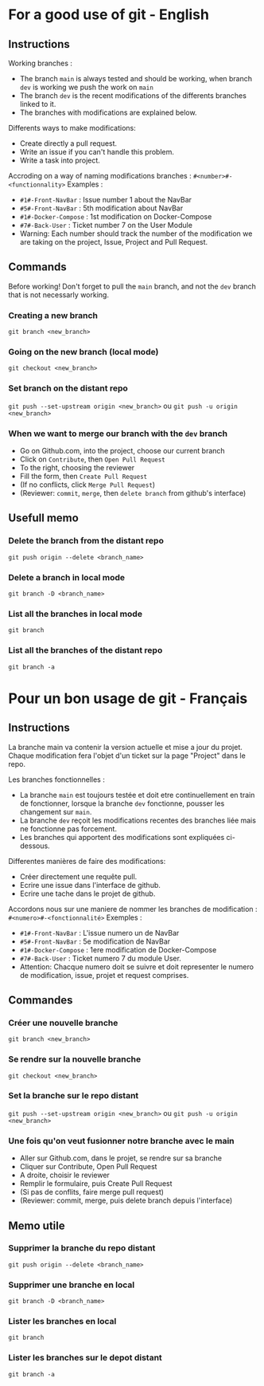 # For a good use of git - English

## Instructions

Working branches :
- The branch `main` is always tested and should be working, when branch `dev` is working we push the work on `main`
- The branch `dev` is the recent modifications of the differents branches linked to it.
- The branches with modifications are explained below.

Differents ways to make modifications:
- Create directly a pull request.
- Write an issue if you can't handle this problem.
- Write a task into project.

Accroding on a way of naming modifications branches :
`#<number>#-<functionnality>`
Examples :
- `#1#-Front-NavBar` : Issue number 1 about the NavBar
- `#5#-Front-NavBar` : 5th modification about NavBar
- `#1#-Docker-Compose` : 1st modification on Docker-Compose
- `#7#-Back-User` : Ticket number 7 on the User Module
- Warning: Each number should track the number of the modification we are taking on the project, Issue, Project and Pull Request.

## Commands

Before working! Don't forget to pull the `main` branch, and not the `dev` branch that is not necessarly working.

### Creating a new branch
`git branch <new_branch>`

### Going on the new branch (local mode)
`git checkout <new_branch>`

### Set branch on the distant repo
`git push --set-upstream origin <new_branch>` ou `git push -u origin <new_branch>`

### When we want to merge our branch with the `dev` branch
- Go on Github.com, into the project, choose our current branch
- Click on `Contribute`, then `Open Pull Request`
- To the right, choosing the reviewer
- Fill the form, then `Create Pull Request`
- (If no conflicts, click `Merge Pull Request`)
- (Reviewer: `commit`, `merge`, then `delete branch` from github's interface)

## Usefull memo

### Delete the branch from the distant repo
`git push origin --delete <branch_name>`

### Delete a branch in local mode
`git branch -D <branch_name>`

### List all the branches in local mode
`git branch`

### List all the branches of the distant repo
`git branch -a`

# Pour un bon usage de git - Français

## Instructions

La branche main va contenir la version actuelle et mise a jour du projet.
Chaque modification fera l'objet d'un ticket sur la page "Project" dans le repo.

Les branches fonctionnelles :
- La branche `main` est toujours testée et doit etre continuellement en train de fonctionner, lorsque la branche `dev` fonctionne, pousser les changement sur `main`.
- La branche `dev` reçoit les modifications recentes des branches liée mais ne fonctionne pas forcement.
- Les branches qui apportent des modifications sont expliquées ci-dessous.

Differentes manières de faire des modifications:
- Créer directement une requête pull.
- Ecrire une issue dans l'interface de github.
- Ecrire une tache dans le projet de github.

Accordons nous sur une maniere de nommer les branches de modification :
`#<numero>#-<fonctionnalité>`
Exemples :
- `#1#-Front-NavBar` : L'issue numero un de NavBar
- `#5#-Front-NavBar` : 5e modification de NavBar
- `#1#-Docker-Compose` : 1ere modification de Docker-Compose
- `#7#-Back-User` : Ticket numero 7 du module User.
- Attention: Chacque numero doit se suivre et doit representer le numero de modification, issue, projet et request comprises.

## Commandes

### Créer une nouvelle branche
`git branch <new_branch>`

### Se rendre sur la nouvelle branche
`git checkout <new_branch>`

### Set la branche sur le repo distant
`git push --set-upstream origin <new_branch>` ou `git push -u origin <new_branch>`

### Une fois qu'on veut fusionner notre branche avec le main
- Aller sur Github.com, dans le projet, se rendre sur sa branche
- Cliquer sur Contribute, Open Pull Request
- A droite, choisir le reviewer
- Remplir le formulaire, puis Create Pull Request
- (Si pas de conflits, faire merge pull request)
- (Reviewer: commit, merge, puis delete branch depuis l'interface)

## Memo utile

### Supprimer la branche du repo distant
`git push origin --delete <branch_name>`

### Supprimer une branche en local
`git branch -D <branch_name>`

### Lister les branches en local
`git branch`

### Lister les branches sur le depot distant
`git branch -a`